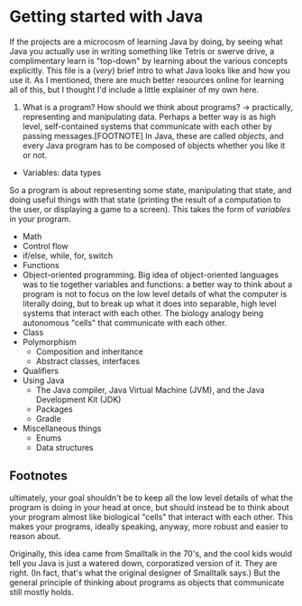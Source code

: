 # Getting started with Java

If the projects are a microcosm of learning Java by doing, by seeing what Java you actually use in writing something like Tetris or swerve drive, a complimentary learn is "top-down" by learning about the various concepts explicitly. This file is a (*very*) brief intro to what Java looks like and how you use it. As I mentioned, there are much better resources online for learning all of this, but I thought I'd include a little explainer of my own here.

1. What is a program? How should we think about programs? -> practically, representing and manipulating data. Perhaps a better way is as high level, self-contained systems that communicate with each other by passing messages.[FOOTNOTE] In Java, these are called *objects*, and every Java program has to be composed of objects whether you like it or not. 

- Variables: data types

So a program is about representing some state, manipulating that state, and doing useful things with that state (printing the result of a computation to the user, or displaying a game to a screen). This takes the form of _variables_ in your program. 

- Math
- Control flow
 - if/else, while, for, switch
- Functions
- Object-oriented programming. Big idea of object-oriented languages was to tie together variables and functions: a better way to think about a program is not to focus on the low level details of what the computer is literally doing, but to break up what it does into separable, high level systems that interact with each other. The biology analogy being autonomous "cells" that communicate with each other.
- Class
- Polymorphism
  - Composition and inheritance
  - Abstract classes, interfaces
- Qualifiers
- Using Java
  - The Java compiler, Java Virtual Machine (JVM), and the Java Development Kit (JDK)
  - Packages
  - Gradle
- Miscellaneous things
  - Enums
  - Data structures

## Footnotes


ultimately, your goal shouldn't be to keep all the low level details of what the program is doing in your head at once, but should instead be to think about your program almost like biological "cells" that interact with each other. This makes your programs, ideally speaking, anyway, more robust and easier to reason about.

Originally, this idea came from Smalltalk in the 70's, and the cool kids would tell you Java is just a watered down, corporatized version of it. They are right. (In fact, that's what the original designer of Smalltalk says.) But the general principle of thinking about programs as objects that communicate still mostly holds.